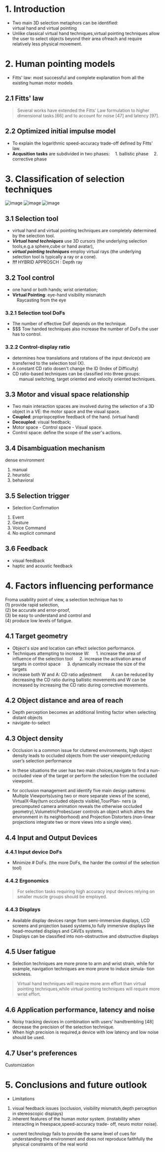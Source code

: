 # 1. Introduction
- Two main 3D
selection metaphors can be identified: \
virtual hand and
virtual pointing 
- Unlike classical virtual hand techniques,virtual
pointing techniques allow the user to select objects beyond their
area ofreach and require relatively less physical movement.
# 2. Human pointing models
- Fitts' law: most successful and complete explanation from all the existing human motor models
## 2.1 Fitts' law
> Several works have extended the Fitts’ Law formulation to
higher dimensional tasks [66] and to account for noise [47] and
latency [97].
## 2.2 Optimized initial impulse model
- To explain the logarithmic speed-accuracy trade-off defined by Fitts' law.
- **Acqusition tasks** are subdivided in two phases:
&ensp;&ensp;1. ballistic phase 
&ensp;&ensp;2. corrective phase
# 3. Classification of selection techniques
![image](https://github.com/wufun/hello-world/blob/master/selection/bowman.png)
![image](https://github.com/wufun/hello-world/blob/master/selection/Poupyrev.png)
![image](https://github.com/wufun/hello-world/blob/master/selection/classification.png)
## 3.1 Selection tool
- virtual hand and virtual pointing techniques are completely determined by
the selection tool.
- ***Virtual hand techniques*** use 3D cursors (the underlying selection tools,e.g.a sphere,cube or hand avatar),
- ***virtual pointing techniques*** employ virtual rays (the underlying selection tool is typically a ray or a cone).
- ***!!!*** HYBRID APPROSCH : Depth ray
## 3.2 Tool control
- one hand or both hands; wrist orientation; 
- **Virtual Pointing**: eye-hand visibility mismatch \
&ensp;&ensp;Raycasting from the eye

### 3.2.1 Selection tool DoFs
- The number of effective DoF depends on the technique.
- $$$ Tow handed techniques also increase the number of DoFs the user has to control.

### 3.2.2 Control-display ratio
- determines how translations
and rotations of the input device(x) are transferred to the selection
tool (X).
- A constant CD ratio dosen't change the ID (Index of Difficulty)
- CD ratio-based techniques can be
classified into three groups: \
&ensp;&ensp;&ensp;manual switching, target oriented
and velocity oriented techniques.

## 3.3 Motor and visual space relationship
- Two main interaction spaces are involved during the selection
of a 3D object in a VE: the motor space and the visual space.
- **Coupled**: propriopceptive feedback of the hand. (virtual hand)
- **Decoupled**: visual feedback;
- Motor space - Control space - Visual space.
- Control space: define the scope of the user's actions.

## 3.4 Disambiguation mechanism
dense environment
1. manual 
2. heuristic
3. behavioral

## 3.5 Selection trigger
- Selection Confirmation
1. Event
2. Gesture
3. Voice Command
4. No explicit command

## 3.6 Feedback
- visual feedback
- haptic and acoustic feedback

# 4. Factors influencing performance
Froma
usability point of view, a selection technique has to \
(1) provide rapid selection,\
(2) be accurate and error-proof,\
(3) be easy to understand and control and\
(4) produce low levels of fatigue.
## 4.1 Target geometry
- Object's size and location can effect selection performance.
- Techniques attempting to increase W:
&ensp;&ensp; 1. increase the area of influence of the selection tool
&ensp;&ensp; 2. increase the activation area of targets in control space 
&ensp;&ensp; 3. dynamically increase the size of the targets
- increase both W and A: CD ratio adjestment
&ensp;&ensp;&ensp;&ensp;A can be reduced by decreasing the CD ratio during
ballistic movements and W can be increased by increasing the
CD ratio during corrective movements.

## 4.2 Object distance and area of reach
- Depth perception becomes an additional limiting factor when
selecting distant objects
- navigate-to-select

## 4.3 Object density
- Occlusion is a common issue for cluttered
environments, high object density leads to occluded objects from
the user viewpoint,reducing user’s selection performance
- In these situations the user has
two main choices,navigate to find a nun-occluded view of the
target or perform the selection from the occluded viewpoint.

- for occlusion management and identify five main design patterns:
Multiple Viewports(using two or more separate views of the
scene), VirtualX-Ray(turn occluded objects visible),TourPlan-
ners (a precomputed camera animation reveals the otherwise
occluded geometry),VolumetricProbes(user controls an object
which alters the environment in its neighborhood) and Projection
Distorters (non-linear projections integrate two or more views into
a single view).

## 4.4 Input and Output Devices
### 4.4.1 Input device DoFs
- Minimize # DoFs. (the more DoFs, the harder the control of the selection tool)

### 4.4.2 Ergonomics
> For selection tasks requiring
high accuracy input devices relying on smaller muscle groups
should be employed.

### 4.4.3 Displays
- Available display devices range from semi-immersive displays, LCD screens and projection based systems,to fully immersive displays like head-mounted displays and CAVEs systems.
- Displays can be classified into non-obstructive and obstructive
displays

## 4.5 User fatigue
- Selection
techniques are more prone to arm and wrist strain, while for
example, navigation techniques are more prone to induce simula-
tion sickness.
> Virtual hand techniques will require more arm effort than virtual
pointing techniques,while virtual pointing techniques will require
more wrist effort.
## 4.6 Application performance, latency and noise
- Noisy tracking devices in
combination with users’ handtrembling [48] decrease the precision of the selection technique.
- When high precision is required,a device with low latency and
low noise should be used.
## 4.7 User's preferences
Customization

# 5. Conclusions and future outlook
- Limitations
1. visual feedback issues (occlusion, visibility mismatch,depth perception in stereoscopic
displays)
2. inherent features of the human motor system. (instability when interacting in freespace,speed-accuracy trade-
off, neuro motor noise).

- current technology fails to provide the same level of cues for
understanding the environment and does not reproduce faithfully
the physical constraints of the real world
